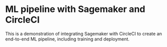 # ML pipeline with Sagemaker and CircleCI

This is a demonstration of integrating Sagemaker with CircleCI to create an end-to-end ML pipeline, including training and deployment.

